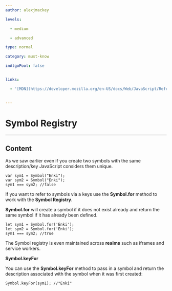 ```yaml
---
author: alexjmackey

levels:

  - medium

  - advanced

type: normal

category: must-know

inAlgoPool: false


links:

  - '[MDN](https://developer.mozilla.org/en-US/docs/Web/JavaScript/Reference/Global_Objects/Symbol){website}'


---
```


# Symbol Registry

---
## Content

As we saw earlier even if you create two symbols with the same description/key JavaScript considers them unique.

```
var sym1 = Symbol("Enki");
var sym2 = Symbol("Enki");
sym1 === sym2; //false
```

If you want to refer to symbols via a keys use the **Symbol.for** method to work with the **Symbol Registry**.

**Symbol.for** will create a symbol if it does not exist already and return the same symbol if it has already been defined.

```
let sym1 = Symbol.for('Enki');
let sym2 = Symbol.for('Enki');
sym1 === sym2; //true
```

The Symbol registry is even maintained across **realms** such as iframes and service workers.

**Symbol.keyFor**

You can use the **Symbol.keyFor** method to pass in a symbol and return the description associated with the symbol when it was first created:

```
Symbol.keyFor(sym1); //"Enki"
```

